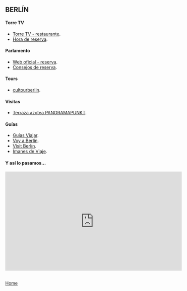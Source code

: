 ## **BERLÍN**

#### **Torre TV**
- [Torre TV - restaurante](https://tv-turm.de/es/bar-restaurante/).
- [Hora de reserva](https://salidaypuestadelsol.com/germany/berlin_5146.html).

#### **Parlamento**
- [Web oficial - reserva](https://www.bundestag.de/en/).
- [Consejos de reserva](https://guias-viajar.com/viajes-alemania/berlin-reservar-visita-cupula-foster-reichstag/).

#### **Tours**
- [cultourberlin](http://www.cultourberlin.com/).

#### **Visitas**
- [Terraza azotea PANORAMAPUNKT](https://www.panoramapunkt.de/en/welcome.html).

#### **Guías**
- [Guías Viajar](https://guias-viajar.com/category/viajes-alemania/berlin-viajes-alemania/).
- [Voy a Berlín](https://www.voyaberlin.com/).
- [Visit Berlín](https://www.visitberlin.de/es).
- [Imanes de Viaje](https://imanesdeviaje.com/consejos-para-viajar-a-berlin/).

#### **Y así lo pasamos...**
<iframe width="560" height="315" src="https://www.youtube-nocookie.com/embed/SsrvUUkzyC0" frameborder="0" allow="accelerometer; autoplay; clipboard-write; encrypted-media; gyroscope; picture-in-picture" allowfullscreen></iframe>

\
[Home](/)
